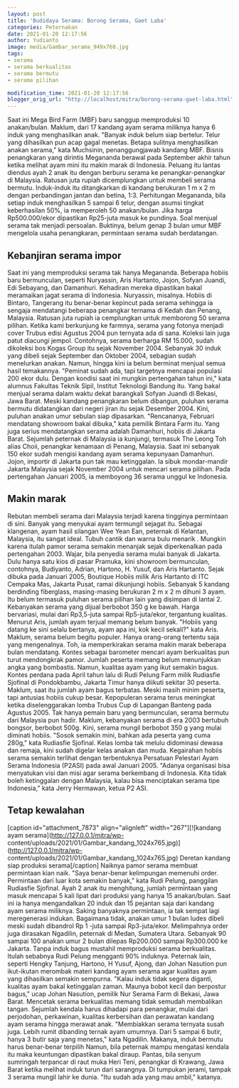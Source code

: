 ```yaml
---
layout: post
title: 'Budidaya Serama: Borong Serama, Gaet Laba'
categories: Peternakan
date: 2021-01-20 12:17:56
author: Yudianto
image: media/Gambar_serama_949x768.jpg
tags:
- serama
- serama berkualitas
- serama bermutu
- serama pilihan

modification_time: 2021-01-20 12:17:56
blogger_orig_url: "http://localhost/mitra/borong-serama-gaet-laba.html"
---
```


Saat ini Mega Bird Farm (MBF) baru sanggup memproduksi 10 anakan/bulan.
Maklum, dari 17 kandang ayam serama miliknya hanya 6 induk yang menghasilkan
anak. "Banyak induk belum siap bertelur. Telur yang dihasilkan pun acap gagal
menetas. Betapa sulitnya menghasilkan anakan serama," kata Muchsinin,
penanggungjawab kandang MBF. Bisnis penangkaran yang dirintis Megananda
berawal pada September akhir tahun ketika melihat ayam mini itu makin marak di
Indonesia. Peluang itu lantas diendus ayah 2 anak itu dengan berburu serama ke
penangkar-penangkar di Malaysia. Ratusan juta rupiah dicemplungkan untuk
membeli serama bermutu. Induk-induk itu ditangkarkan di kandang berukuran 1 m
x 2 m dengan perbandingan jantan dan betina, 1:3. Perhitungan Megananda, bila
setiap induk menghasilkan 5 sampai 6 telur, dengan asumsi tingkat keberhasilan
50%, ia memperoleh 50 anakan/bulan. Jika harga Rp500.000/ekor dipastikan
Rp25-juta masuk ke pundinya. Soal menjual serama tak menjadi persoalan.
Buktinya, belum genap 3 bulan umur MBF mengelola usaha penangkaran, permintaan
serama sudah berdatangan.

## Kebanjiran serama impor

Saat ini yang memproduksi serama tak hanya Megananda. Beberapa hobiis baru
bermunculan, seperti Nuryassin, Aris Hartanto, Jojon, Sofyan Juandi, Edi
Sebayang, dan Damanhuri. Kehadiran mereka dipastikan bakal meramaikan jagat
serama di Indonesia. Nuryassin, misalnya. Hobiis di Bintaro, Tangerang itu
benar-benar kepincut pada serama sehingga ia sengaja mendatangi beberapa
penangkar ternama di Kedah dan Penang, Malaysia. Ratusan juta rupiah ia
cemplungkan untuk memborong 50 serama pilihan. Ketika kami berkunjung ke
farmnya, serama yang fotonya menjadi cover Trubus edisi Agustus 2004 pun
ternyata ada di sana. Koleksi lain juga patut diacungi jempol. Contohnya,
serama berharga RM 15.000, sudah dikoleksi bos Kogas Group itu sejak November
2004. Sebanyak 30 induk yang dibeli sejak September dan Oktober 2004, sebagian
sudah menelurkan anakan. Namun, hingga kini ia belum berminat menjual semua
hasil temakannya. "Peminat sudah ada, tapi targetnya mencapai populasi 200
ekor dulu. Dengan kondisi saat ini mungkin pertengahan tahun ini," kata
alumnus Fakultas Teknik Sipil, Institut Teknologi Bandung itu. Yang bakal
menjual serama dalam waktu dekat barangkali Sofyan Juandi di Bekasi, Jawa
Barat. Meski kandang penangkaran belum dibangun, puluhan serama bermutu
didatangkan dari negeri jiran itu sejak Desember 2004. Kini, puluhan anakan
umur sebulan siap dipasarkan. "Rencananya, Februari mendatang showroom bakal
dibuka," kata pemilik Bintara Farm itu. Yang juga serius mendatangkan serama
adalah Damanhuri, hobiis di Jakarta Barat. Sejumlah peternak di Malaysia ia
kunjungi, termasuk The Leong Toh alias Choii, penangkar kenamaan di Penang,
Malaysia. Saat ini sebanyak 150 ekor sudah mengisi kandang ayam serama
kepunyaan Damanhuri. Jojon, importir di Jakarta pun tak mau ketinggalan. Ia
sibuk mondar-mandir Jakarta Malaysia sejak November 2004 untuk mencari serama
pilihan. Pada pertengahan Januari 2005, ia memboyong 36 serama unggul ke
Indonesia.

## Makin marak

Rebutan membeli serama dari Malaysia terjadi karena tingginya permintaan di
sini. Banyak yang menyukai ayam termungil sejagat itu. Sebagai klangenan, ayam
hasil silangan Wee Yean Ean, peternak di Kelantan, Malaysia, itu sangat ideal.
Tubuh cantik dan warna bulu menarik . Mungkin karena itulah pamor serama
semakin menanjak sejak diperkenalkan pada pertengahan 2003. Wajar, bila
penyedia serama mulai banyak di Jakarta. Dulu hanya satu kios di pasar
Pramuka, kini showroom bermunculan, contohnya, Budiyanto, Adrian, Hartono, H.
Yusuf, dan Aris Hartanto. Sejak dibuka pada Januari 2005, Boutique Hobiis
milik Aris Hartanto di ITC Cempaka Mas, Jakarta Pusat, ramai dikunjungi
hobiis. Sebanyak 5 kandang berdinding fiberglass, masing-masing berukuran 2 m
x 2 m dihuni 3 ayam. Itu belum termasuk puluhan serama pilihan lain yang
disimpan di lantai 2. Kebanyakan serama yang dijual berbobot 350 g ke bawah.
Harga bervariasi, mulai dari Rp3,5-juta sampai Rp5-juta/ekor, tergantung
kualitas. Menurut Aris, jumlah ayam terjual memang belum banyak. "Hobiis yang
datang ke sini selalu bertanya, ayam apa ini, kok kecil sekali?" kata Aris.
Maklum, serama belum begitu populer. Hanya orang-orang tertentu saja yang
mengenalnya. Toh, ia memperkirakan serama makin marak beberapa bulan
mendatang. Kontes sebagai barometer mencari ayam berkualitas pun turut
mendongkrak pamor. Jumlah peserta memang belum menunjukkan angka yang
bombastis. Namun, kualitas ayam yang ikut semakin bagus. Kontes perdana pada
April tahun lalu di Rudi Pelung Farm milik Rudiasfie Sjofinal di Pondokbambu,
Jakarta Timur hanya diikuti sekitar 30 peserta. Maklum, saat itu jumlah ayam
bagus terbatas. Meski masih minim peserta, tapi antusias hobiis cukup besar.
Kepopuleran serama terus meningkat ketika diselenggarakan lomba Trubus Cup di
Lapangan Banteng pada Agustus 2005. Tak hanya pemain baru yang bermunculan,
serama bermutu dari Malaysia pun hadir. Maklum, kebanyakan serama di era 2003
bertubuh bongsor, berbobot 500g. Kini, serama mungil berbobot 350 g yang mulai
diminati hobiis. "Sosok semakin mini, bahkan ada peserta yang cuma 280g," kata
Rudiasfie Sjofinal. Kelas lomba tak melulu didominasi dewasa dan remaja, kini
sudah digelar kelas anakan dan muda. Kegairahan hobiis serama semakin terlihat
dengan terbentuknya Persatuan Pelestari Ayam Serama Indonesia (P2ASI) pada
awal Januari 2005. "Adanya organisasi bisa menyatukan visi dan misi agar
serama berkembang di Indonesia. Kita tidak boleh ketinggalan dengan Malaysia,
kalau bisa menciptakan serama tipe Indonesia," kata Jerry Hermawan, ketua P2
ASI.

## Tetap kewalahan

[caption id="attachment_7873" align="alignleft" width="267"][![kandang ayam
serama](http://127.0.0.1/mitra/wp-
content/uploads/2021/01/Gambar_kandang_1024x765.jpg)](http://127.0.0.1/mitra/wp-
content/uploads/2021/01/Gambar_kandang_1024x765.jpg) Deretan kandang siap
produksi serama[/caption] Naiknya pamor serama membuat permintaan kian naik.
"Saya benar-benar kelimpungan memenuhi order. Permintaan dari luar kota
semakin banyak," kata Rudi Pelung, panggilan Rudiasfie Sjofinal. Ayah 2 anak
itu menghitung, jumlah permintaan yang masuk mencapai 5 kali lipat dari
produksi yang hanya 15 anakan/bulan. Saat ini ia hanya mengandalkan 20 induk
dan 15 pejantan saja dari kandang ayam serama miliknya. Saking banyaknya
permintaan, ia tak sempat lagi meregenerasi indukan. Bagaimana tidak, anakan
umur 1 bulan ludes dibeli meski sudah dibandrol Rp 1 -juta sampai
Rp3-juta/ekor. Melimpahnya order juga dirasakan Ngadilin, peternak di Medan,
Sumatera Utara. Sebanyak 90 sampai 100 anakan umur 2 bulan dilepas Rp200.000
sampai Rp300.000 ke Jakarta. Tanpa induk bagus mustahil memproduksi serama
berkualitas. Itulah sebabnya Rudi Pelung mengganti 90% induknya. Peternak
lain, seperti Hengky Tanjung, Hartono, H Yusuf, Ajong, dan Johan Nasution pun
ikut-ikutan merombak materi kandang ayam serama agar kualitas ayam yang
dihasilkan semakin sempurna. "Kalau induk tidak segera diganti, kualitas ayam
bakal ketinggalan zaman. Maunya bobot kecil dan berpostur bagus," ucap Johan
Nasution, pemilik Nur Serama Farm di Bekasi, Jawa Barat. Mencetak serama
berkualitas memang tidak semudah membalikan tangan. Sejumlah kendala harus
dihadapi para penangkar, mulai dari perjodohan, perkawinan, kualitas
kerbersihan dan perawatan kandang ayam serama hingga merawat anak. "Membiakkan
serama ternyata susah juga. Lebih rumit dibanding ternak ayam umumnya. Dari 5
sampai 6 butir, hanya 3 butir saja yang menetas," kata Ngadilin. Makanya,
induk bermutu harus benar-benar terpilih Namun, bila peternak mampu mengatasi
kendala itu maka keuntungan dipastikan bakal diraup. Pantas, bila senyum
sumringah terpancar di raut muka Heri Teni, penangkar di Krawang, Jawa Barat
ketika melihat induk turun dari sarangnya. Di tumpukan jerami, tampak 3 serama
mungil lahir ke dunia. "Itu sudah ada yang mau ambil," katanya.


